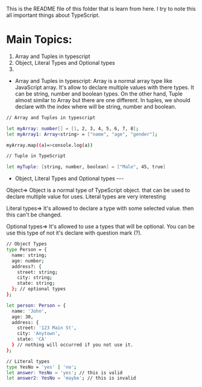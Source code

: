 This is the README file of this folder that is learn from here. I try to note this all important things about TypeScript.

# Main Topics:
1. Array and Tuples in typescript
2. Object, Literal Types and Optional types
3. 


* Array and Tuples in typescript: Array is a normal array type like JavaScript array. It's allow to declare multiple values with there types. It can be string, number and boolean types. On the other hand, Tuple almost similar to Array but there are one different. In tuples, we should declare with the index where will be string, number and boolean.
```bash
// Array and Tuples in typescript

let myArray: number[] = [1, 2, 3, 4, 5, 6, 7, 8];
let myArray1: Array<string> = ["name", "age", "gender"];

myArray.map((a)=>console.log(a))

// Tuple in TypeScript

let myTuple: [string, number, boolean] = ["Male", 45, true]
```


* Object, Literal Types and Optional types ---

Object=> Object is a normal type of TypeScript object. that can be used to declare multiple value for uses. Literal types are very interesting 

Literal types=> It's allowed to declare a type with some selected value. then this can't be changed.

Optional types=> It's allowed to use a types that will be optional. You can be use this type of not it's declare with question mark (?).

```bash
// Object Types
type Person = {
  name: string;
  age: number;
  address?: { 
    street: string;
    city: string;
    state: string;
  }; // optional types
};

let person: Person = {
  name: 'John',
  age: 30,
  address: {
    street: '123 Main St',
    city: 'Anytown',
    state: 'CA'
  } // nothing will occurred if you not use it.
};

// Literal types
type YesNo = 'yes' | 'no';
let answer: YesNo = 'yes'; // this is valid
let answer2: YesNo = 'maybe'; // this is invalid


```